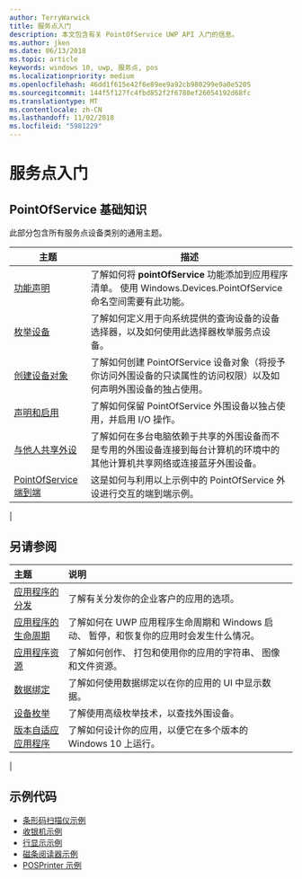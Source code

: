 ```yaml
---
author: TerryWarwick
title: 服务点入门
description: 本文包含有关 PointOfService UWP API 入门的信息。
ms.author: jken
ms.date: 06/13/2018
ms.topic: article
keywords: windows 10, uwp, 服务点, pos
ms.localizationpriority: medium
ms.openlocfilehash: 46dd1f615e42f6e89ee9a92cb980299e9a0e5205
ms.sourcegitcommit: 144f5f127fc4fbd852f2f6780ef26054192d68fc
ms.translationtype: MT
ms.contentlocale: zh-CN
ms.lasthandoff: 11/02/2018
ms.locfileid: "5981229"
---
```

# <a name="getting-started-with-point-of-service"></a>服务点入门

## <a name="pointofservice-basics"></a>PointOfService 基础知识

此部分包含所有服务点设备类别的通用主题。

|主题 |描述 |
|------|------------|
| [功能声明](pos-basics-capability.md)      | 了解如何将 **pointOfService** 功能添加到应用程序清单。  使用 Windows.Devices.PointOfService 命名空间需要有此功能。  |
| [枚举设备](pos-basics-enumerating.md)        | 了解如何定义用于向系统提供的查询设备的设备选择器，以及如何使用此选择器枚举服务点设备。  |
| [创建设备对象](pos-basics-deviceobject.md)  | 了解如何创建 PointOfService 设备对象（将授予你访问外围设备的只读属性的访问权限）以及如何声明外围设备的独占使用。 |
| [声明和启用 ](pos-basics-claim.md)  | 了解如何保留 PointOfService 外围设备以独占使用，并启用 I/O 操作。  |
| [与他人共享外设](pos-basics-sharing.md) | 了解如何在多台电脑依赖于共享的外围设备而不是专用的外围设备连接到每台计算机的环境中的其他计算机共享网络或连接蓝牙外围设备。
| [PointOfService 端到端](pos-get-started.md)  | 这是如何与利用以上示例中的 PointOfService 外设进行交互的端到端示例。 |
|

## <a name="see-also"></a>另请参阅

| 主题   | 说明 |
|:--------|:------------|
| [应用程序的分发](../publish/distribute-lob-apps-to-enterprises.md) | 了解有关分发你的企业客户的应用的选项。 |
| [应用程序的生命周期](../launch-resume/app-lifecycle.md) | 了解如何在 UWP 应用程序生命周期和 Windows 启动、 暂停，和恢复你的应用时会发生什么情况。 |
| [应用程序资源](../app-resources/index.md) | 了解如何创作、 打包和使用你的应用的字符串、 图像和文件资源。 |
| [数据绑定](../data-binding/index.md) | 了解如何使用数据绑定以在你的应用的 UI 中显示数据。 |
| [设备枚举](enumerate-devices.md) | 了解使用高级枚举技术，以查找外围设备。|
| [版本自适应应用程序](../debug-test-perf/version-adaptive-apps.md) | 了解如何设计你的应用，以便它在多个版本的 Windows 10 上运行。|
|


## <a name="sample-code"></a>示例代码
+ [条形码扫描仪示例](https://github.com/Microsoft/Windows-universal-samples/tree/master/Samples/BarcodeScanner)
+ [收银机示例]( https://github.com/Microsoft/Windows-universal-samples/tree/master/Samples/CashDrawer)
+ [行显示示例](https://github.com/Microsoft/Windows-universal-samples/tree/master/Samples/LineDisplay)
+ [磁条阅读器示例](https://github.com/Microsoft/Windows-universal-samples/tree/master/Samples/MagneticStripeReader)
+ [POSPrinter 示例](https://github.com/Microsoft/Windows-universal-samples/tree/master/Samples/PosPrinter)

